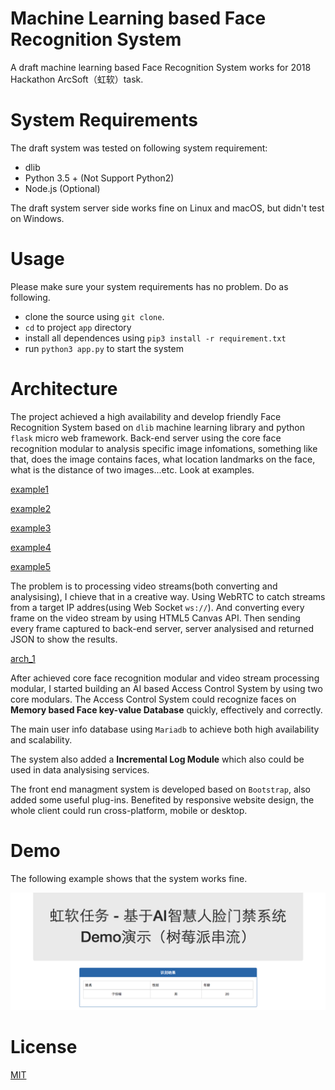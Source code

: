 # Machine Learning based Face Recognition System

A draft machine learning based Face Recognition System works for 2018 Hackathon ArcSoft（虹软）task.

# System Requirements

The draft system was tested on following system requirement:

- dlib
- Python 3.5 + (Not Support Python2)
- Node.js (Optional)

The draft system server side works fine on Linux and macOS, but didn't test on Windows.

# Usage

Please make sure your system requirements has no problem. Do as following.

- clone the source using `git clone`.
- `cd` to project `app` directory
- install all dependences using `pip3 install -r requirement.txt`
- run `python3 app.py` to start the system

# Architecture

The project achieved a high availability and develop friendly Face Recognition System based on `dlib` machine learning library and python `flask` micro web framework. Back-end server using the core face recognition modular to analysis specific image infomations, something like that, does the image contains faces, what location landmarks on the face, what is the distance of two images...etc. Look at examples.

[example1][example1]

[example2][example2]

[example3][example3]

[example4][example4]

[example5][example5]

The problem is to processing video streams(both converting and analysising), I chieve that in a creative way. Using WebRTC to catch streams from a target IP addres(using Web Socket `ws://`). And converting every frame on the video stream by using HTML5 Canvas API. Then sending every frame captured to back-end server, server analysised and returned JSON to show the results.

[arch_1][arch_1]

After achieved core face recognition modular and video stream processing modular, I started building an AI based Access Control System by using two core modulars. The Access Control System could recognize faces on **Memory based Face key-value Database** quickly, effectively and correctly.

The main user info database using `Mariadb` to achieve both high availability and scalability.

The system also added a **Incremental Log Module** which also could be used in data analysising services.

The front end managment system is developed based on `Bootstrap`, also added some useful plug-ins. Benefited by responsive website design, the whole client could run cross-platform,  mobile or desktop.

# Demo

The following example shows that the system works fine.

![demo_1][demo_1]

# License

[MIT](./LICENSE)

[example1]: ./dev_docs/doc_images/example_1.png
[example2]: ./dev_docs/doc_images/example_2.png
[example3]: ./dev_docs/doc_images/example_3.png
[example4]: ./dev_docs/doc_images/example_4.png
[example5]: ./dev_docs/doc_images/example_5.png
[arch_1]: ./dev_docs/doc_images/arch_1.png
[demo_1]: ./dev_docs/doc_images/demo_1.png

